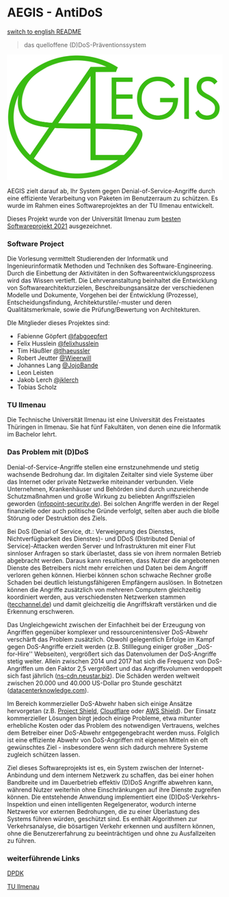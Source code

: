 # AEGIS - AntiDoS

[switch to english README](README.md)

> das quelloffene (D)DoS-Präventionssystem

![AEGIS](doc/img/aegis_logo_with_name.jpg)

AEGIS zielt darauf ab, Ihr System gegen Denial-of-Service-Angriffe durch eine effiziente Verarbeitung von Paketen im Benutzerraum zu schützen. Es wurde im Rahmen eines Softwareprojektes an der TU Ilmenau entwickelt.

Dieses Projekt wurde von der Universität Ilmenau zum [besten Softwareprojekt 2021](doc/img/Bestes%20Softwareprojekt.pdf) ausgezeichnet.


### Software Project
Die Vorlesung vermittelt Studierenden der Informatik und Ingenieurinformatik Methoden und Techniken des Software-Engineering. Durch die Einbettung der Aktivitäten in den Softwareentwicklungsprozess wird das Wissen vertieft. Die Lehrveranstaltung beinhaltet die Entwicklung von Softwarearchitekturzielen, Beschreibungsansätze der verschiedenen Modelle und Dokumente, Vorgehen bei der Entwicklung (Prozesse), Entscheidungsfindung, Architekturstile/-muster und deren Qualitätsmerkmale, sowie die Prüfung/Bewertung von Architekturen.

DIe Mitglieder dieses Projektes sind:
- Fabienne Göpfert [@fabgoepfert](https://github.com/fabgoepfert)
- Felix Husslein [@felixhusslein](https://github.com/felixhusslein)
- Tim Häußler [@tlhaeussler](https://github.com/tlhaeussler)
- Robert Jeutter [@Wieerwill](https://github.com/wieerwill)
- Johannes Lang [@JojoBande](https://github.com/JojoBande)
- Leon Leisten
- Jakob Lerch [@jklerch](https://github.com/jklerch)
- Tobias Scholz

### TU Ilmenau
Die Technische Universität Ilmenau ist eine Universität des Freistaates Thüringen in Ilmenau. Sie hat fünf Fakultäten, von denen eine die Informatik im Bachelor lehrt.

### Das Problem mit (D)DoS
Denial-of-Service-Angriffe stellen eine ernstzunehmende und stetig wachsende Bedrohung dar.
Im digitalen Zeitalter sind viele Systeme über das Internet oder private Netzwerke miteinander verbunden. Viele Unternehmen, Krankenhäuser und Behörden sind durch unzureichende Schutzmaßnahmen und große Wirkung zu beliebten Angriffszielen geworden ([infopoint-security.de](https://www.infopoint-security.de/cyber-angriffe-auf-deutsche-krankenhaeuser-sind-um-220-prozent-gestiegen/a26177/)). Bei solchen Angriffe werden in der Regel finanzielle oder auch politische Gründe verfolgt, selten aber auch die bloße Störung oder Destruktion des Ziels.

Bei DoS (Denial of Service, dt.: Verweigerung des Dienstes, Nichtverfügbarkeit des Dienstes)- und DDoS (Distributed Denial of Service)-Attacken werden Server und Infrastrukturen mit einer Flut sinnloser Anfragen so stark überlastet, dass sie von ihrem normalen Betrieb abgebracht werden. Daraus kann resultieren, dass Nutzer die angebotenen Dienste des Betreibers nicht mehr erreichen und Daten bei dem Angriff verloren gehen können.
Hierbei können schon schwache Rechner große Schaden bei deutlich leistungsfähigeren Empfängern auslösen. In Botnetzen können die Angriffe zusätzlich von mehreren Computern gleichzeitig koordiniert werden, aus verschiedensten Netzwerken stammen ([tecchannel.de](https://www.tecchannel.de/a/trend-micro-latente-gefahr-durch-botnet-sdbot,2024687)) und damit gleichzeitig die Angriffskraft verstärken und die Erkennung erschweren.

Das Ungleichgewicht zwischen der Einfachheit bei der Erzeugung von Angriffen gegenüber komplexer und ressourcenintensiver DoS-Abwehr verschärft das Problem zusätzlich. Obwohl gelegentlich Erfolge im Kampf gegen DoS-Angriffe erzielt werden (z.B. Stilllegung einiger großer ,,DoS-for-Hire'' Webseiten), vergrößert sich das Datenvolumen der DoS-Angriffe stetig weiter. Allein zwischen 2014 und 2017 hat sich die Frequenz von DoS-Angriffen um den Faktor 2,5 vergrößert und das Angriffsvolumen verdoppelt sich fast jährlich ([ns-cdn.neustar.biz](https://ns-cdn.neustar.biz/creative_services/biz/neustar/www/resources/whitepapers/it-security/ddos/2016-apr-ddos-report.pdf)). Die Schäden werden weltweit zwischen 20.000 und 40.000 US-Dollar pro Stunde geschätzt ([datacenterknowledge.com](https://www.datacenterknowledge.com/archives/2016/05/13/number-of-costly-dos-related-data-center-outages-rising)).

Im Bereich kommerzieller DoS-Abwehr haben sich einige Ansätze hervorgetan (z.B. [Project Shield](https://projectshield.withgoogle.com/landing), [Cloudflare](https://www.cloudflare.com/ddos/) oder [AWS Shield](https://aws.amazon.com/de/shield/)). Der Einsatz kommerzieller Lösungen birgt jedoch einige Probleme, etwa mitunter erhebliche Kosten oder das Problem des notwendigen Vertrauens, welches dem Betreiber einer DoS-Abwehr entgegengebracht werden muss. Folglich ist eine effiziente Abwehr von DoS-Angriffen mit eigenen Mitteln ein oft gewünschtes Ziel - insbesondere wenn sich dadurch mehrere Systeme zugleich schützen lassen.

Ziel dieses Softwareprojekts ist es, ein System zwischen der Internet-Anbindung und dem internem Netzwerk zu schaffen, das bei einer hohen Bandbreite und im Dauerbetrieb effektiv (D)DoS Angriffe abwehren kann, während Nutzer weiterhin ohne Einschränkungen auf ihre Dienste zugreifen können. Die entstehende Anwendung implementiert eine (D)DoS-Verkehrs-Inspektion und einen intelligenten Regelgenerator, wodurch interne Netzwerke vor externen Bedrohungen, die zu einer Überlastung des Systems führen würden, geschützt sind. Es enthält Algorithmen zur Verkehrsanalyse, die bösartigen Verkehr erkennen und ausfiltern können, ohne die Benutzererfahrung zu beeinträchtigen und ohne zu Ausfallzeiten zu führen.

### weiterführende Links
[DPDK](https://www.dpdk.org/)

[TU Ilmenau](https://www.tu-ilmenau.de)
